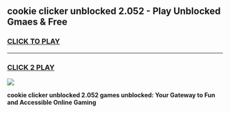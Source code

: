
## cookie clicker unblocked 2.052 - Play Unblocked Gmaes & Free
<h3>
<a href="https://news.freeplayer.one?title=cookie_clicker_unblocked_2.052&ref=23F">CLICK TO PLAY</a></h3>
<hr>

<h3>
<a href="https://news.freeplayer.one?title=cookie_clicker_unblocked_2.052&ref=23F">CLICK 2 PLAY</a>
  
</h3>

<a href="https://news.freeplayer.one?title=cookie_clicker_unblocked_2.052&ref=23F/"><img src="https://clearcache.store/games.png"></a>


**cookie clicker unblocked 2.052 games unblocked: Your Gateway to Fun and Accessible Online Gaming**
